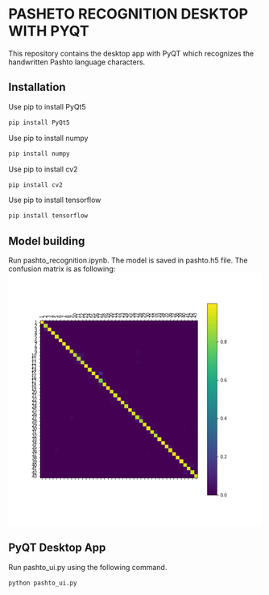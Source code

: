 # <b>PASHETO RECOGNITION DESKTOP WITH PYQT</b>
This repository contains the desktop app with PyQT which recognizes the handwritten Pashto language characters.
## <b>Installation</b>
Use pip to install PyQt5
```bash
pip install PyQt5
```

Use pip to install numpy
```bash
pip install numpy
```

Use pip to install cv2
```bash
pip install cv2
```

Use pip to install tensorflow
```bash
pip install tensorflow
```
## <b>Model building</b>
Run pashto_recognition.ipynb. The model is saved in pashto.h5 file.
The confusion matrix is as following:
<img align="center" src="Images/EN_ConMat_test.png"/>

## <b>PyQT Desktop App</b>
Run pashto_ui.py using the following command.
```bash
python pashto_ui.py
```